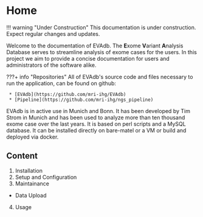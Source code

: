 # Home

!!! warning "Under Construction"
    This documentation is under construction. Expect regular changes and
    updates.

Welcome to the documentation of EVAdb. The **E**xome **V**ariant **A**nalysis
Database serves to streamline analysis of exome cases for the users. In this
project we aim to provide a concise documentation for users and administrators
of the software alike.

???+ info "Repositories"
    All of EVAdb's source code and files necessary to run the application, can
    be found on github:

     * [EVAdb](https://github.com/mri-ihg/EVAdb)
     * [Pipeline](https://github.com/mri-ihg/ngs_pipeline)

EVAdb is in active use in Munich and Bonn. It has been developed by Tim Strom
in Munich and has been used to analyze more than ten thousand exome case over
the last years. It is based on perl scripts and a MySQL database. It can be
installed directly on bare-matel or a VM or build and deployed via docker.

## Content

1. Installation
2. Setup and Configuration
3. Maintainance
  * Data Upload
4. Usage